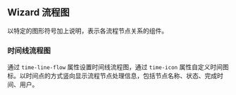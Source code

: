 <div class="demo-header">
<p class="overviewicon">
  <span class="wapi-form-wizard"/>
</p>

## Wizard 流程图

<nova-uxlink widget-name="Wizard"></nova-uxlink>

以特定的图形符号加上说明，表示各流程节点关系的组件。
</div>

### 时间线流程图

通过 `time-line-flow` 属性设置时间线流程图，通过 `time-icon` 属性自定义时间图标。以时间点的方式竖向显示流程节点处理信息，包括节点名称、状态、完成时间、用户。

<nova-demo-view link="wizard/time-line-flow.vue"></nova-demo-view>

<br>
